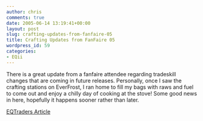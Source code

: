 ```yaml
---
author: chris
comments: true
date: 2005-06-14 13:19:41+00:00
layout: post
slug: crafting-updates-from-fanfaire-05
title: Crafting Updates from FanFaire 05
wordpress_id: 59
categories:
- EQii
---
```


There is a great update from a fanfaire attendee regarding tradeskill changes that are coming in future releases. Personally, once I saw the crafting stations on EverFrost, I ran home to fill my bags with raws and fuel to come out and enjoy a chilly day of cooking at the stove! Some good news in here, hopefully it happens sooner rather than later.

[EQTraders Article](http://eq2.eqtraders.com/articles/article_page.php?article=g57)

